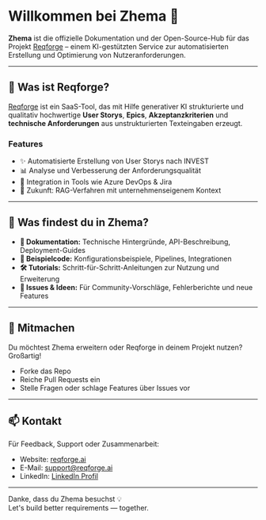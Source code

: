 # Willkommen bei Zhema 👋

**Zhema** ist die offizielle Dokumentation und der Open-Source-Hub für das Projekt [Reqforge](https://www.reqforge.ai) – einem KI-gestützten Service zur automatisierten Erstellung und Optimierung von Nutzeranforderungen.

---

## 🚀 Was ist Reqforge?

[Reqforge](https://www.reqforge.ai) ist ein SaaS-Tool, das mit Hilfe generativer KI strukturierte und qualitativ hochwertige **User Storys**, **Epics**, **Akzeptanzkriterien** und **technische Anforderungen** aus unstrukturierten Texteingaben erzeugt.

### Features

- ✨ Automatisierte Erstellung von User Storys nach INVEST
- 📊 Analyse und Verbesserung der Anforderungsqualität
- 🔄 Integration in Tools wie Azure DevOps & Jira
- 🧠 Zukunft: RAG-Verfahren mit unternehmenseigenem Kontext

---

## 📂 Was findest du in Zhema?

- **📘 Dokumentation:** Technische Hintergründe, API-Beschreibung, Deployment-Guides
- **🧩 Beispielcode:** Konfigurationsbeispiele, Pipelines, Integrationen
- **🛠️ Tutorials:** Schritt-für-Schritt-Anleitungen zur Nutzung und Erweiterung
- **📎 Issues & Ideen:** Für Community-Vorschläge, Fehlerberichte und neue Features

---

## 🤝 Mitmachen

Du möchtest Zhema erweitern oder Reqforge in deinem Projekt nutzen? Großartig!

- Forke das Repo
- Reiche Pull Requests ein
- Stelle Fragen oder schlage Features über Issues vor

---

## 📫 Kontakt

Für Feedback, Support oder Zusammenarbeit:

- Website: [reqforge.ai](https://www.reqforge.ai)
- E-Mail: support@reqforge.ai
- LinkedIn: [LinkedIn Profil](https://www.linkedin.com/company/reqforge)

---

Danke, dass du Zhema besuchst 💡  
Let's build better requirements — together.
